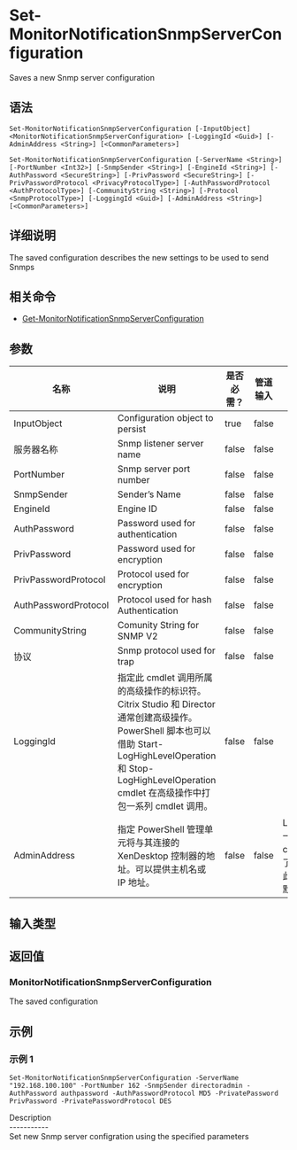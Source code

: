 # Set-MonitorNotificationSnmpServerConfiguration

Saves a new Snmp server configuration

## 语法

    Set-MonitorNotificationSnmpServerConfiguration [-InputObject] <MonitorNotificationSnmpServerConfiguration> [-LoggingId <Guid>] [-AdminAddress <String>] [<CommonParameters>]
    
    Set-MonitorNotificationSnmpServerConfiguration [-ServerName <String>] [-PortNumber <Int32>] [-SnmpSender <String>] [-EngineId <String>] [-AuthPassword <SecureString>] [-PrivPassword <SecureString>] [-PrivPasswordProtocol <PrivacyProtocolType>] [-AuthPasswordProtocol <AuthProtocolType>] [-CommunityString <String>] [-Protocol <SnmpProtocolType>] [-LoggingId <Guid>] [-AdminAddress <String>] [<CommonParameters>]
    

## 详细说明

The saved configuration describes the new settings to be used to send Snmps

## 相关命令

- [Get-MonitorNotificationSnmpServerConfiguration](Get-MonitorNotificationSnmpServerConfiguration.html)

## 参数

| 名称                   | 说明                                                                                                                                                                     | 是否必需？ | 管道输入  | 默认值                                   |
| -------------------- | ---------------------------------------------------------------------------------------------------------------------------------------------------------------------- | ----- | ----- | ------------------------------------- |
| InputObject          | Configuration object to persist                                                                                                                                        | true  | false |                                       |
| 服务器名称                | Snmp listener server name                                                                                                                                              | false | false |                                       |
| PortNumber           | Snmp server port number                                                                                                                                                | false | false |                                       |
| SnmpSender           | Sender’s Name                                                                                                                                                          | false | false |                                       |
| EngineId             | Engine ID                                                                                                                                                              | false | false |                                       |
| AuthPassword         | Password used for authentication                                                                                                                                       | false | false |                                       |
| PrivPassword         | Password used for encryption                                                                                                                                           | false | false |                                       |
| PrivPasswordProtocol | Protocol used for encryption                                                                                                                                           | false | false |                                       |
| AuthPasswordProtocol | Protocol used for hash Authentication                                                                                                                                  | false | false |                                       |
| CommunityString      | Comunity String for SNMP V2                                                                                                                                            | false | false |                                       |
| 协议                   | Snmp protocol used for trap                                                                                                                                            | false | false |                                       |
| LoggingId            | 指定此 cmdlet 调用所属的高级操作的标识符。 Citrix Studio 和 Director 通常创建高级操作。 PowerShell 脚本也可以借助 Start-LogHighLevelOperation 和 Stop-LogHighLevelOperation cmdlet 在高级操作中打包一系列 cmdlet 调用。 | false | false |                                       |
| AdminAddress         | 指定 PowerShell 管理单元将与其连接的 XenDesktop 控制器的地址。可以提供主机名或 IP 地址。                                                                                                             | false | false | Localhost。一旦有 cmdlet 提供了某个值，此值将变为默认值。 |

## 输入类型

### 

## 返回值

### MonitorNotificationSnmpServerConfiguration

The saved configuration

## 示例

### 示例 1

    Set-MonitorNotificationSnmpServerConfiguration -ServerName "192.168.100.100" -PortNumber 162 -SnmpSender directoradmin -AuthPassword authpassword -AuthPasswordProtocol MD5 -PrivatePassword PrivPassword -PrivatePasswordProtocol DES
    

Description  
\---\---\-----  
Set new Snmp server configration using the specified parameters